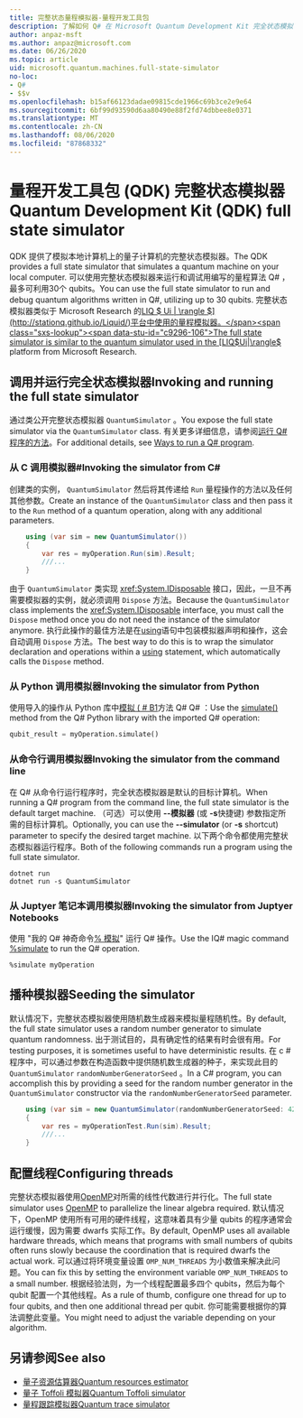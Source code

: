 ```yaml
---
title: 完整状态量程模拟器-量程开发工具包
description: 了解如何 Q# 在 Microsoft Quantum Development Kit 完全状态模拟器上运行你的程序。
author: anpaz-msft
ms.author: anpaz@microsoft.com
ms.date: 06/26/2020
ms.topic: article
uid: microsoft.quantum.machines.full-state-simulator
no-loc:
- Q#
- $$v
ms.openlocfilehash: b15af66123dadae09815cde1966c69b3ce2e9e64
ms.sourcegitcommit: 6bf99d93590d6aa80490e88f2fd74dbbee8e0371
ms.translationtype: MT
ms.contentlocale: zh-CN
ms.lasthandoff: 08/06/2020
ms.locfileid: "87868332"
---
```

# <a name="quantum-development-kit-qdk-full-state-simulator"></a><span data-ttu-id="c9296-103">量程开发工具包 (QDK) 完整状态模拟器</span><span class="sxs-lookup"><span data-stu-id="c9296-103">Quantum Development Kit (QDK) full state simulator</span></span>

<span data-ttu-id="c9296-104">QDK 提供了模拟本地计算机上的量子计算机的完整状态模拟器。</span><span class="sxs-lookup"><span data-stu-id="c9296-104">The QDK provides a full state simulator that simulates a quantum machine on your local computer.</span></span> <span data-ttu-id="c9296-105">可以使用完整状态模拟器来运行和调试用编写的量程算法 Q# ，最多可利用30个 qubits。</span><span class="sxs-lookup"><span data-stu-id="c9296-105">You can use the full state simulator to run and debug quantum algorithms written in Q#, utilizing up to 30 qubits.</span></span> <span data-ttu-id="c9296-106">完整状态模拟器类似于 Microsoft Research 的[LIQ $ Ui | \rangle $](http://stationq.github.io/Liquid/)平台中使用的量程模拟器。</span><span class="sxs-lookup"><span data-stu-id="c9296-106">The full state simulator is similar to the quantum simulator used in the  [LIQ$Ui|\rangle$](http://stationq.github.io/Liquid/) platform from Microsoft Research.</span></span>

## <a name="invoking-and-running-the-full-state-simulator"></a><span data-ttu-id="c9296-107">调用并运行完全状态模拟器</span><span class="sxs-lookup"><span data-stu-id="c9296-107">Invoking and running the full state simulator</span></span>

<span data-ttu-id="c9296-108">通过类公开完整状态模拟器 `QuantumSimulator` 。</span><span class="sxs-lookup"><span data-stu-id="c9296-108">You expose the full state simulator via the `QuantumSimulator` class.</span></span> <span data-ttu-id="c9296-109">有关更多详细信息，请参阅[运行 Q# 程序的方法](xref:microsoft.quantum.guide.host-programs)。</span><span class="sxs-lookup"><span data-stu-id="c9296-109">For additional details, see [Ways to run a Q# program](xref:microsoft.quantum.guide.host-programs).</span></span>

### <a name="invoking-the-simulator-from-c"></a><span data-ttu-id="c9296-110">从 C 调用模拟器#</span><span class="sxs-lookup"><span data-stu-id="c9296-110">Invoking the simulator from C#</span></span>

<span data-ttu-id="c9296-111">创建类的实例， `QuantumSimulator` 然后将其传递给 `Run` 量程操作的方法以及任何其他参数。</span><span class="sxs-lookup"><span data-stu-id="c9296-111">Create an instance of the `QuantumSimulator` class and then pass it to the `Run` method of a quantum operation, along with any additional parameters.</span></span>
```csharp
    using (var sim = new QuantumSimulator())
    {
        var res = myOperation.Run(sim).Result;
        ///...
    }
```

<span data-ttu-id="c9296-112">由于 `QuantumSimulator` 类实现 <xref:System.IDisposable> 接口，因此，一旦不再需要模拟器的实例，就必须调用 `Dispose` 方法。</span><span class="sxs-lookup"><span data-stu-id="c9296-112">Because the `QuantumSimulator` class implements the <xref:System.IDisposable> interface, you must call the `Dispose` method once you do not need the instance of the simulator anymore.</span></span> <span data-ttu-id="c9296-113">执行此操作的最佳方法是在[using](https://docs.microsoft.com/dotnet/csharp/language-reference/keywords/using-statement)语句中包装模拟器声明和操作，这会自动调用 `Dispose` 方法。</span><span class="sxs-lookup"><span data-stu-id="c9296-113">The best way to do this is to wrap the simulator declaration and operations within a [using](https://docs.microsoft.com/dotnet/csharp/language-reference/keywords/using-statement) statement, which automatically calls the `Dispose` method.</span></span>

### <a name="invoking-the-simulator-from-python"></a><span data-ttu-id="c9296-114">从 Python 调用模拟器</span><span class="sxs-lookup"><span data-stu-id="c9296-114">Invoking the simulator from Python</span></span>

<span data-ttu-id="c9296-115">使用导入的操作从 Python 库中[模拟 ( # B1](https://docs.microsoft.com/python/qsharp/qsharp.loader.qsharpcallable)方法 Q# Q# ：</span><span class="sxs-lookup"><span data-stu-id="c9296-115">Use the [simulate()](https://docs.microsoft.com/python/qsharp/qsharp.loader.qsharpcallable) method from the Q# Python library with the imported Q# operation:</span></span>

```python
qubit_result = myOperation.simulate()
```

### <a name="invoking-the-simulator-from-the-command-line"></a><span data-ttu-id="c9296-116">从命令行调用模拟器</span><span class="sxs-lookup"><span data-stu-id="c9296-116">Invoking the simulator from the command line</span></span>

<span data-ttu-id="c9296-117">在 Q# 从命令行运行程序时，完全状态模拟器是默认的目标计算机。</span><span class="sxs-lookup"><span data-stu-id="c9296-117">When running a Q# program from the command line, the full state simulator is the default target machine.</span></span> <span data-ttu-id="c9296-118">（可选）可以使用 **--模拟器** (或 **-s**快捷键) 参数指定所需的目标计算机。</span><span class="sxs-lookup"><span data-stu-id="c9296-118">Optionally, you can use the **--simulator** (or **-s** shortcut) parameter to specify the desired target machine.</span></span> <span data-ttu-id="c9296-119">以下两个命令都使用完整状态模拟器运行程序。</span><span class="sxs-lookup"><span data-stu-id="c9296-119">Both of the following commands run a program using the full state simulator.</span></span> 

```dotnetcli
dotnet run
dotnet run -s QuantumSimulator
```

### <a name="invoking-the-simulator-from-juptyer-notebooks"></a><span data-ttu-id="c9296-120">从 Juptyer 笔记本调用模拟器</span><span class="sxs-lookup"><span data-stu-id="c9296-120">Invoking the simulator from Juptyer Notebooks</span></span>

<span data-ttu-id="c9296-121">使用 "我的 Q# 神奇命令[% 模拟](xref:microsoft.quantum.iqsharp.magic-ref.simulate)" 运行 Q# 操作。</span><span class="sxs-lookup"><span data-stu-id="c9296-121">Use the IQ# magic command [%simulate](xref:microsoft.quantum.iqsharp.magic-ref.simulate) to run the Q# operation.</span></span>

```
%simulate myOperation
```
## <a name="seeding-the-simulator"></a><span data-ttu-id="c9296-122">播种模拟器</span><span class="sxs-lookup"><span data-stu-id="c9296-122">Seeding the simulator</span></span>

<span data-ttu-id="c9296-123">默认情况下，完整状态模拟器使用随机数生成器来模拟量程随机性。</span><span class="sxs-lookup"><span data-stu-id="c9296-123">By default, the full state simulator uses a random number generator to simulate quantum randomness.</span></span> <span data-ttu-id="c9296-124">出于测试目的，具有确定性的结果有时会很有用。</span><span class="sxs-lookup"><span data-stu-id="c9296-124">For testing purposes, it is sometimes useful to have deterministic results.</span></span> <span data-ttu-id="c9296-125">在 c # 程序中，可以通过参数在构造函数中提供随机数生成器的种子，来实现此目的 `QuantumSimulator` `randomNumberGeneratorSeed` 。</span><span class="sxs-lookup"><span data-stu-id="c9296-125">In a C# program, you can accomplish this by providing a seed for the random number generator in the `QuantumSimulator` constructor via the `randomNumberGeneratorSeed` parameter.</span></span>

```csharp
    using (var sim = new QuantumSimulator(randomNumberGeneratorSeed: 42))
    {
        var res = myOperationTest.Run(sim).Result;
        ///...
    }
```

## <a name="configuring-threads"></a><span data-ttu-id="c9296-126">配置线程</span><span class="sxs-lookup"><span data-stu-id="c9296-126">Configuring threads</span></span>

<span data-ttu-id="c9296-127">完整状态模拟器使用[OpenMP](http://www.openmp.org/)对所需的线性代数进行并行化。</span><span class="sxs-lookup"><span data-stu-id="c9296-127">The full state simulator uses [OpenMP](http://www.openmp.org/) to parallelize the linear algebra required.</span></span> <span data-ttu-id="c9296-128">默认情况下，OpenMP 使用所有可用的硬件线程，这意味着具有少量 qubits 的程序通常会运行缓慢，因为需要 dwarfs 实际工作。</span><span class="sxs-lookup"><span data-stu-id="c9296-128">By default, OpenMP uses all available hardware threads, which means that programs with small numbers of qubits often runs slowly because the coordination that is required dwarfs the actual work.</span></span> <span data-ttu-id="c9296-129">可以通过将环境变量设置 `OMP_NUM_THREADS` 为小数值来解决此问题。</span><span class="sxs-lookup"><span data-stu-id="c9296-129">You can fix this by setting the environment variable `OMP_NUM_THREADS` to a small number.</span></span> <span data-ttu-id="c9296-130">根据经验法则，为一个线程配置最多四个 qubits，然后为每个 qubit 配置一个其他线程。</span><span class="sxs-lookup"><span data-stu-id="c9296-130">As a rule of thumb, configure one thread for up to four qubits, and then one additional thread per qubit.</span></span> <span data-ttu-id="c9296-131">你可能需要根据你的算法调整此变量。</span><span class="sxs-lookup"><span data-stu-id="c9296-131">You might need to adjust the variable depending on your algorithm.</span></span>

## <a name="see-also"></a><span data-ttu-id="c9296-132">另请参阅</span><span class="sxs-lookup"><span data-stu-id="c9296-132">See also</span></span>

- [<span data-ttu-id="c9296-133">量子资源估算器</span><span class="sxs-lookup"><span data-stu-id="c9296-133">Quantum resources estimator</span></span>](xref:microsoft.quantum.machines.resources-estimator)
- [<span data-ttu-id="c9296-134">量子 Toffoli 模拟器</span><span class="sxs-lookup"><span data-stu-id="c9296-134">Quantum Toffoli simulator</span></span>](xref:microsoft.quantum.machines.toffoli-simulator)
- [<span data-ttu-id="c9296-135">量程跟踪模拟器</span><span class="sxs-lookup"><span data-stu-id="c9296-135">Quantum trace simulator</span></span>](xref:microsoft.quantum.machines.qc-trace-simulator.intro)